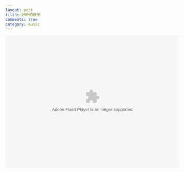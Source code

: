```yaml
---
layout: post
title: 好听的音乐
comments: true
category: music
---
```


<embed height="415" width="544" quality="high" allowfullscreen="true" type="application/x-shockwave-flash" src="http://static.hdslb.com/miniloader.swf" flashvars="aid=6741067&page=1" pluginspage="http://www.adobe.com/shockwave/download/download.cgi?P1_Prod_Version=ShockwaveFlash"></embed>


